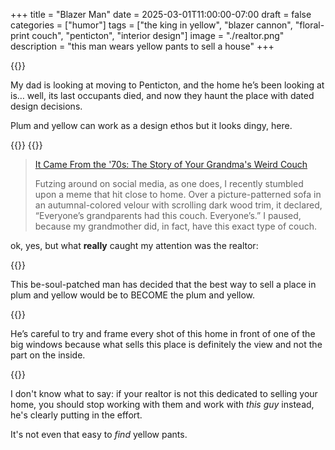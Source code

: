 +++
title = "Blazer Man"
date = 2025-03-01T11:00:00-07:00
draft = false
categories = ["humor"]
tags = ["the king in yellow", "blazer cannon", "floral-print couch", "penticton", "interior design"]
image = "./realtor.png"
description = "this man wears yellow pants to sell a house"
+++

{{<imgwebp src="realtor.png">}}

<!--more-->

My dad is looking at moving to Penticton, and the home he’s been looking at is… well, its last occupants died, and now they haunt the place with dated design decisions.

Plum and yellow can work as a design ethos but it looks dingy, here.

{{<imgwebp src="plum1.png">}}
{{<imgwebp src="plum2.png">}}

> [It Came From the '70s: The Story of Your Grandma's Weird Couch](https://www.collectorsweekly.com/articles/it-came-from-the-70s-the-story-of-your-grandmas-weird-couch/)
>
> Futzing around on social media, as one does, I recently stumbled upon a meme that hit close to home. Over a picture-patterned sofa in an autumnal-colored velour with scrolling dark wood trim, it declared, “Everyone’s grandparents had this couch. Everyone’s.” I paused, because my grandmother did, in fact, have this exact type of couch.

ok, yes, but what **really** caught my attention was the realtor:

{{<imgwebp src="realtor2.png">}}

This be-soul-patched man has decided that the best way to sell a place in plum and yellow would be to BECOME the plum and yellow.

{{<imgwebp src="realtor3.png">}}

He’s careful to try and frame every shot of this home in front of one of the big windows because what sells this place is definitely the view and not the part on the inside.

{{<imgwebp src="realtor4.png">}}

I don't know what to say: if your realtor is not this dedicated to selling your home, you should stop working with them and
work with _this guy_ instead, he's clearly putting in the effort.

It's not even that easy to _find_ yellow pants.